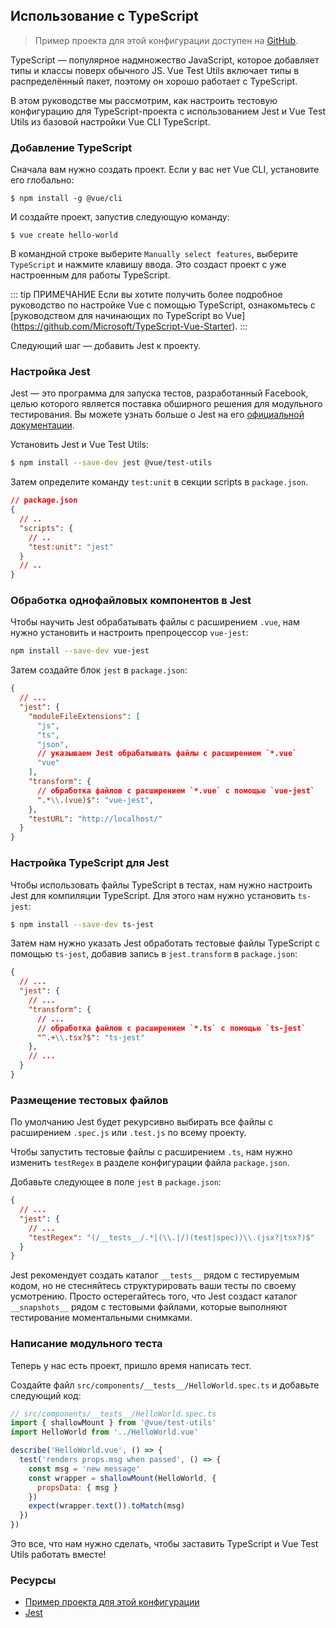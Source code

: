 ## Использование с TypeScript

> Пример проекта для этой конфигурации доступен на [GitHub](https://github.com/vuejs/vue-test-utils-typescript-example).

TypeScript — популярное надмножество JavaScript, которое добавляет типы и классы поверх обычного JS. Vue Test Utils включает типы в распределённый пакет, поэтому он хорошо работает с TypeScript.

В этом руководстве мы рассмотрим, как настроить тестовую конфигурацию для TypeScript-проекта с использованием Jest и Vue Test Utils из базовой настройки Vue CLI TypeScript.

### Добавление TypeScript

Сначала вам нужно создать проект. Если у вас нет Vue CLI, установите его глобально:

```shell
$ npm install -g @vue/cli
```

И создайте проект, запустив следующую команду:

```shell
$ vue create hello-world
```

В командной строке выберите `Manually select features`, выберите `TypeScript` и нажмите клавишу ввода. Это создаст проект с уже настроенным для работы TypeScript.

::: tip ПРИМЕЧАНИЕ
Если вы хотите получить более подробное руководство по настройке Vue с помощью TypeScript, ознакомьтесь с [руководством для начинающих по TypeScript во Vue] (https://github.com/Microsoft/TypeScript-Vue-Starter).
:::

Следующий шаг — добавить Jest к проекту.

### Настройка Jest

Jest — это программа для запуска тестов, разработанный Facebook, целью которого является поставка обширного решения для модульного тестирования. Вы можете узнать больше о Jest на его [официальной документации](https://facebook.github.io/jest/).

Установить Jest и Vue Test Utils:

```bash
$ npm install --save-dev jest @vue/test-utils
```

Затем определите команду `test:unit` в секции scripts в `package.json`.

```json
// package.json
{
  // ..
  "scripts": {
    // ..
    "test:unit": "jest"
  }
  // ..
}
```

### Обработка однофайловых компонентов в Jest

Чтобы научить Jest обрабатывать файлы с расширением `.vue`, нам нужно установить и настроить препроцессор `vue-jest`:

``` bash
npm install --save-dev vue-jest
```

Затем создайте блок `jest` в `package.json`:

``` json
{
  // ...
  "jest": {
    "moduleFileExtensions": [
      "js",
      "ts",
      "json",
      // указываем Jest обрабатывать файлы с расширением `*.vue`
      "vue"
    ],
    "transform": {
      // обработка файлов с расширением `*.vue` с помощью `vue-jest`
      ".*\\.(vue)$": "vue-jest",
    },
    "testURL": "http://localhost/"
  }
}
```

### Настройка TypeScript для Jest

Чтобы использовать файлы TypeScript в тестах, нам нужно настроить Jest для компиляции TypeScript. Для этого нам нужно установить `ts-jest`:

``` bash
$ npm install --save-dev ts-jest
```

Затем нам нужно указать Jest обработать тестовые файлы TypeScript с помощью `ts-jest`, добавив запись в `jest.transform` в `package.json`:

``` json
{
  // ...
  "jest": {
    // ...
    "transform": {
      // ...
      // обработка файлов с расширением `*.ts` с помощью `ts-jest`
      "^.+\\.tsx?$": "ts-jest"
    },
    // ...
  }
}
```

### Размещение тестовых файлов

По умолчанию Jest будет рекурсивно выбирать все файлы с расширением `.spec.js` или `.test.js` по всему проекту.

Чтобы запустить тестовые файлы с расширением `.ts`, нам нужно изменить `testRegex` в разделе конфигурации файла `package.json`.

Добавьте следующее в поле `jest` в `package.json`:

``` json
{
  // ...
  "jest": {
    // ...
    "testRegex": "(/__tests__/.*|(\\.|/)(test|spec))\\.(jsx?|tsx?)$"
  }
}
```

Jest рекомендует создать каталог `__tests__` рядом с тестируемым кодом, но не стесняйтесь структурировать ваши тесты по своему усмотрению. Просто остерегайтесь того, что Jest создаст каталог `__snapshots__` рядом с тестовыми файлами, которые выполняют тестирование моментальными снимками.

### Написание модульного теста

Теперь у нас есть проект, пришло время написать тест.

Создайте файл `src/components/__tests__/HelloWorld.spec.ts` и добавьте следующий код:

```js
// src/components/__tests__/HelloWorld.spec.ts
import { shallowMount } from '@vue/test-utils'
import HelloWorld from '../HelloWorld.vue'

describe('HelloWorld.vue', () => {
  test('renders props.msg when passed', () => {
    const msg = 'new message'
    const wrapper = shallowMount(HelloWorld, {
      propsData: { msg }
    })
    expect(wrapper.text()).toMatch(msg)
  })
})
```

Это все, что нам нужно сделать, чтобы заставить TypeScript и Vue Test Utils работать вместе!

### Ресурсы

- [Пример проекта для этой конфигурации](https://github.com/vuejs/vue-test-utils-typescript-example)
- [Jest](https://facebook.github.io/jest/)
